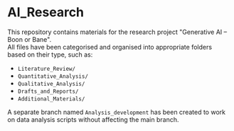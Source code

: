 # AI_Research

This repository contains materials for the research project "Generative AI – Boon or Bane".  
All files have been categorised and organised into appropriate folders based on their type, such as:

- `Literature_Review/`
- `Quantitative_Analysis/`
- `Qualitative_Analysis/`
- `Drafts_and_Reports/`
- `Additional_Materials/`

A separate branch named `Analysis_development` has been created to work on data analysis scripts without affecting the main branch.  

